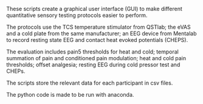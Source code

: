 These scripts create a graphical user interface (GUI) to make different quantitative sensory testing protocols easier to perform.

The protocols use the TCS temperature stimulator from QSTlab; the eVAS and a cold plate from the same manufacturer; an EEG device from Mentalab to record resting state EEG and contact heat evoked potentials (CHEPS).

The evaluation includes pain5 thresholds for heat and cold; temporal summation of pain and conditioned pain modulation; heat and cold pain thresholds; offset analgesia; resting EEG during cold pressor test and CHEPs.

The scripts store the relevant data for each participant in csv files.

The python code is made to be run with anaconda. 
